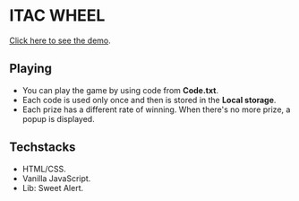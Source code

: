 # ITAC WHEEL

[Click here to see the demo](https://huy27201.github.io/ITACWheelTest).

## Playing
* You can play the game by using code from **Code.txt**.
* Each code is used only once and then is stored in the **Local storage**.
* Each prize has a different rate of winning. When there's no more prize, a popup is displayed.

## Techstacks
* HTML/CSS.
* Vanilla JavaScript.
* Lib: Sweet Alert.